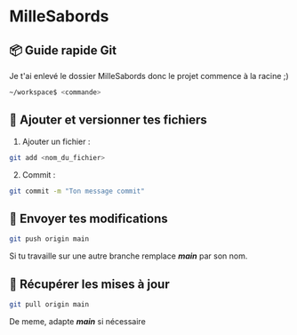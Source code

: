 # MilleSabords

## 📦 Guide rapide Git

Je t'ai enlevé le dossier MilleSabords donc le projet commence à la racine ;)
``` bash
~/workspace$ <commande>
```

## 📝 Ajouter et versionner tes fichiers

1. Ajouter un fichier :

``` bash
git add <nom_du_fichier>
```

2. Commit :

``` bash
git commit -m "Ton message commit"
```

## 🚀 Envoyer tes modifications

``` bash
git push origin main
```
Si tu travaille sur une autre branche remplace ___main___ par son nom.

## 🔄 Récupérer les mises à jour

``` bash
git pull origin main
```

De meme, adapte ___main___ si nécessaire